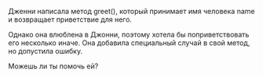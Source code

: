 Дженни написала метод greet(), который принимает имя человека name и возвращает приветствие для него.

Однако она влюблена в Джонни, поэтому хотела бы поприветствовать его несколько иначе. Она добавила специальный случай в свой метод, но допустила ошибку.

Можешь ли ты помочь ей?